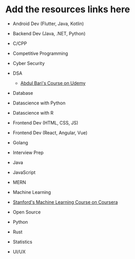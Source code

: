 # Add the resources links here
* Android Dev (Flutter, Java, Kotlin)
* Backend Dev (Java, .NET, Python)
* C/CPP
* Competitive Programming
* Cyber Security
* DSA 
  * [Abdul Bari's Course on Udemy](https://www.udemy.com/course/datastructurescncpp/)

* Database
* Datascience with Python
* Datascience with R
* Frontend Dev (HTML, CSS, JS)
* Frontend Dev (React, Angular, Vue)
* Golang
* Interview Prep
* Java
* JavaScript
* MERN
* Machine Learning
 * [Stanford's Machine Learning Course on Coursera](https://www.coursera.org/learn/machine-learning)

* Open Source
* Python
* Rust
* Statistics
* UI/UX

